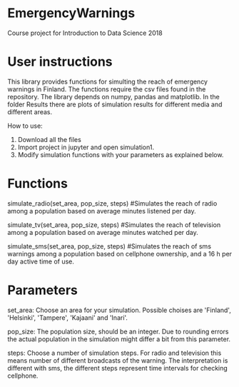 # EmergencyWarnings
Course project for Introduction to Data Science 2018

# User instructions

This library provides functions for simulting the reach of emergency warnings in Finland. The functions require the csv files found in the repository. The library depends on numpy, pandas and matplotlib. In the folder Results there are plots of simulation results for different media and different areas.

How to use:
1. Download all the files
2. Import project in jupyter and open simulation1.
3. Modify simulation functions with your parameters as explained below.
 
# Functions
simulate_radio(set_area, pop_size, steps) #Simulates the reach of radio among a population based on average minutes listened  per day.

simulate_tv(set_area, pop_size, steps) #Simulates the reach of television among a population based on average minutes watched per day.

simulate_sms(set_area, pop_size, steps) #Simulates the reach of sms warnings among a population based on cellphone ownership, and a 16 h per day active time of use.

# Parameters

set_area: Choose an area for your simulation. Possible choises are 'Finland', 'Helsinki', 'Tampere', 'Kajaani' and 'Inari'.

pop_size: The population size, should be an integer. Due to rounding errors the actual population in the simulation might differ a bit from this parameter.

steps: Choose a number of simulation steps. For radio and television this means number of different broadcasts of the warning. The interpretation is different with sms, the different steps represent time intervals for checking cellphone.
